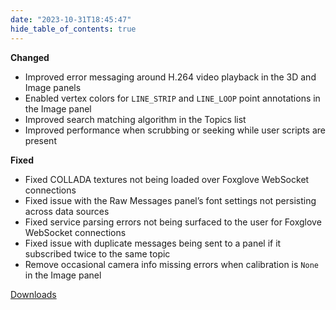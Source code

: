 ```yaml
---
date: "2023-10-31T18:45:47"
hide_table_of_contents: true
---
```

**Changed**
* Improved error messaging around H.264 video playback in the 3D and Image panels 
* Enabled vertex colors for `LINE_STRIP` and `LINE_LOOP` point annotations in the Image panel
* Improved search matching algorithm in the Topics list
* Improved performance when scrubbing or seeking while user scripts are present

**Fixed**
* Fixed COLLADA textures not being loaded over Foxglove WebSocket connections
* Fixed issue with the Raw Messages panel’s font settings not persisting across data sources
* Fixed service parsing errors not being surfaced to the user for Foxglove WebSocket connections
* Fixed issue with duplicate messages being sent to a panel if it subscribed twice to the same topic
* Remove occasional camera info missing errors when calibration is `None` in the Image panel

[Downloads](https://github.com/foxglove/studio/releases/tag/v1.75.0)
